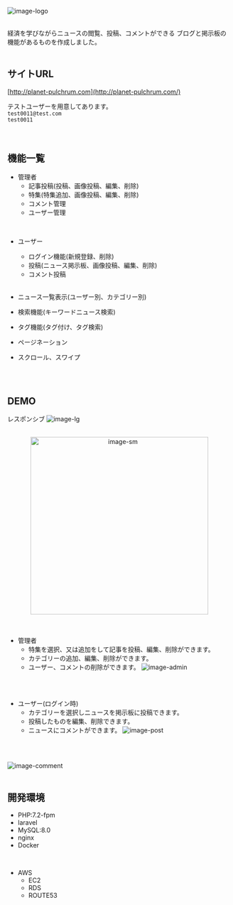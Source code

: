 ![image-logo](https://user-images.githubusercontent.com/77516643/115990607-20c5a780-a5ff-11eb-97fb-ecc5c424eba2.png)
<br>
<br>

経済を学びながらニュースの閲覧、投稿、コメントができる
ブログと掲示板の機能があるものを作成しました。
<br>
<br>


## サイトURL
[http://planet-pulchrum.com](http://planet-pulchrum.com/)
  
テストユーザーを用意してあります。  
`test0011@test.com`  
`test0011`  
<br>
<br>

## 機能一覧
* 管理者
  * 記事投稿(投稿、画像投稿、編集、削除)
  * 特集(特集追加、画像投稿、編集、削除)
  * コメント管理
  * ユーザー管理
<br>

* ユーザー
  * ログイン機能(新規登録、削除)
  * 投稿(ニュース掲示板、画像投稿、編集、削除)
  * コメント投稿
  <br>

* ニュース一覧表示(ユーザー別、カテゴリー別)
* 検索機能(キーワードニュース検索)
* タグ機能(タグ付け、タグ検索)
* ページネーション
* スクロール、スワイプ
<br>
<br>

## DEMO
レスポンシブ
![image-lg](https://user-images.githubusercontent.com/77516643/115987512-531bd880-a5f0-11eb-8c4b-0c1277e2ad53.png)
<br>
<br>
<div align="center">
<img width="400" alt="image-sm" src="https://user-images.githubusercontent.com/77516643/115987487-413a3580-a5f0-11eb-9307-d502f2dbd77e.jpg">
</div>
<br>
<br>

* 管理者
  * 特集を選択、又は追加をして記事を投稿、編集、削除ができます。
  * カテゴリーの追加、編集、削除ができます。
  * ユーザー、コメントの削除ができます。
![image-admin](https://user-images.githubusercontent.com/77516643/115987551-78104b80-a5f0-11eb-9769-b866be9f6074.png)
<br>
<br>

* ユーザー(ログイン時)
  * カテゴリーを選択しニュースを掲示板に投稿できます。
  * 投稿したものを編集、削除できます。
  * ニュースにコメントができます。
![image-post](https://user-images.githubusercontent.com/77516643/115989888-8fa10180-a5fb-11eb-8c48-454657f394d8.png)
<br>
<br>

![image-comment](https://user-images.githubusercontent.com/77516643/115989911-ac3d3980-a5fb-11eb-928a-5217ae9ff876.png)
<br>
<br>
 
## 開発環境
* PHP:7.2-fpm
* laravel
* MySQL:8.0
* nginx
* Docker
<br>

* AWS
  * EC2
  * RDS
  * ROUTE53